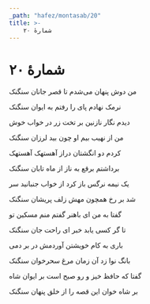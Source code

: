 ```yaml
---
_path: "hafez/montasab/20"
title: >-
    شمارهٔ ۲۰
---
```

# شمارهٔ ۲۰

<div class="b" id="bn1"><div class="m1"><p>من دوش پنهان می‌شدم تا قصر جانان سنگنک</p></div>
<div class="m2"><p>نرمک نهادم پای را رفتم به ایوان سنگنک</p></div></div>
<div class="b" id="bn2"><div class="m1"><p>دیدم نگار نازنین بر تخت زر در خواب خوش</p></div>
<div class="m2"><p>من از نهیب بیم او چون بید لرزان سنگنک</p></div></div>
<div class="b" id="bn3"><div class="m1"><p>کردم دو انگشتان دراز آهستهک آهستهک</p></div>
<div class="m2"><p>برداشتم برقع به ناز از ماه تابان سنگنک</p></div></div>
<div class="b" id="bn4"><div class="m1"><p>یک نیمه نرگس باز کرد از خواب جنبانید سر</p></div>
<div class="m2"><p>شد بر رخ همچون مهش زلف پریشان سنگنک</p></div></div>
<div class="b" id="bn5"><div class="m1"><p>گفتا به من ای باهنر گفتم منم مسکین تو</p></div>
<div class="m2"><p>تا گر کسی یابد خبر ای راحت جان سنگنک</p></div></div>
<div class="b" id="bn6"><div class="m1"><p>باری به کام خویشتن آوردمش در بر دمی</p></div>
<div class="m2"><p>بانگ نوا زد آن زمان مرغ سحرخوان سنگنک</p></div></div>
<div class="b" id="bn7"><div class="m1"><p>گفتا که حافظ خیز و رو صبح است بر ایوان شاه</p></div>
<div class="m2"><p>بر شاه خوان این قصه را از خلق پنهان سنگنک</p></div></div>
